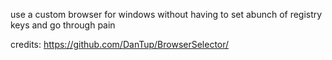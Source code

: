 use a custom browser for windows without having to set abunch of registry keys and go through pain

credits: https://github.com/DanTup/BrowserSelector/
